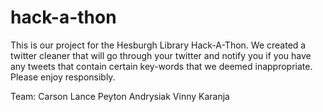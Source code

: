 # hack-a-thon
This is our project for the Hesburgh Library Hack-A-Thon. We created a twitter cleaner that will go through your twitter and notify you if you have any tweets that contain certain key-words that we deemed inappropriate. Please enjoy responsibly.

Team:
Carson Lance
Peyton Andrysiak
Vinny Karanja
